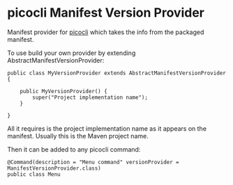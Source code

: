 # picocli Manifest Version Provider

Manifest provider for [picocli](https://picocli.info/) which takes the info from the packaged manifest.

To use build your own provider by extending AbstractManifestVersionProvider:

```
public class MyVersionProvider extends AbstractManifestVersionProvider {

    public MyVersionProvider() {
        super("Project implementation name");
    }

}
```

All it requires is the project implementation name as it appears on the manifest. Usually this is the Maven project name.

Then it can be added to any picocli command:

```
@Command(description = "Menu command" versionProvider = ManifestVersionProvider.class)
public class Menu
```
